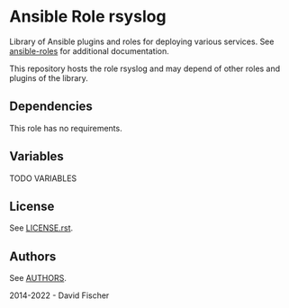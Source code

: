 # Ansible Role rsyslog

Library of Ansible plugins and roles for deploying various services.
See [ansible-roles](https://github.com/davidfischer-ch/ansible-roles) for additional documentation.

This repository hosts the role rsyslog and may depend of other roles and plugins of the library.

## Dependencies

This role has no requirements.

## Variables

TODO VARIABLES

## License

See [LICENSE.rst](LICENSE.rst).

## Authors

See [AUTHORS](AUTHORS).

2014-2022 - David Fischer
